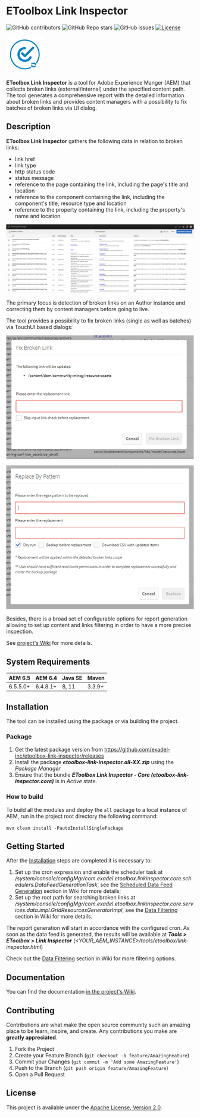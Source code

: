 # EToolbox Link Inspector

![GitHub contributors](https://img.shields.io/github/contributors/exadel-inc/etoolbox-link-inspector)
![GitHub Repo stars](https://img.shields.io/github/stars/exadel-inc/etoolbox-link-inspector?style=plastic)
![GitHub issues](https://img.shields.io/github/issues/exadel-inc/etoolbox-link-inspector)
[![License](https://img.shields.io/badge/License-Apache%202.0-green.svg)](https://opensource.org/licenses/Apache-2.0)

<img src="_img/logo.svg" width=100>

**EToolbox Link Inspector** is a tool for Adobe Experience Manger (AEM) that collects broken links (external/internal) under the specified content path. The tool generates a comprehensive report with the detailed information about broken links and provides content managers with a possibility to fix batches of broken links via UI dialog.

## Description
**EToolbox Link Inspector** gathers the following data in relation to broken links:
- link href
- link type
- http status code
- status message
- reference to the page containing the link, including the page's title and location
- reference to the component containing the link, including the component's title, resource type and location
- reference to the property containing the link, including the property's name and location

![Overview](_img/readme-1.png)

The primary focus is detection of broken links on an Author instance and correcting them by content managers before going to live.

The tool provides a possibility to fix broken links (single as well as batches) via TouchUI based dialogs:

![fix-broken-link](_img/readme-2.png)

![replace-by-pattern](_img/readme-3.png)

Besides, there is a broad set of configurable options for report generation allowing to set up content and links filtering in order to have a more precise inspection.

See [project's Wiki](#) for more details.

## System Requirements

AEM 6.5 | AEM 6.4 | Java SE | Maven
---------|---------|---------|---------
6.5.5.0+ | 6.4.8.1+ | 8, 11 | 3.3.9+

## Installation
The tool can be installed using the package or via building the project.

### Package 
1. Get the latest package version from https://github.com/exadel-inc/etoolbox-link-inspector/releases
2. Install the package _**etoolbox-link-inspector.all-XX.zip**_ using the _Package Manager_
3. Ensure that the bundle **_EToolbox Link Inspector - Core (etoolbox-link-inspector.core)_** is in _Active_ state.

### How to build

To build all the modules and deploy the `all` package to a local instance of AEM, run in the project root directory the following command:

   `mvn clean install -PautoInstallSinglePackage`

## Getting Started
After the [Installation](#Installation) steps are completed it is necessary to:
1. Set up the cron expression and enable the scheduler task at _/system/console/configMgr/com.exadel.etoolbox.linkinspector.core.schedulers.DataFeedGenerationTask_, see the [Scheduled Data Feed Generation](#) section in Wiki for more details;
2. Set up the root path for searching broken links at _/system/console/configMgr/com.exadel.etoolbox.linkinspector.core.services.data.impl.GridResourcesGeneratorImpl_, see the [Data Filtering](#) section in Wiki for more details.

The report generation will start in accordance with the configured cron. As soon as the data feed is generated, the results will be available at **_Tools > EToolbox > Link Inspector_**
(_<YOUR_AEM_INSTANCE>/tools/etoolbox/link-inspector.html_)

Check out the [Data Filtering](#) section in Wiki for more filtering options.

## Documentation

You can find the documentation [in the project's Wiki](#).  

## Contributing

Contributions are what make the open source community such an amazing place to be learn, inspire, and create. Any contributions you make are **greatly appreciated**.

1. Fork the Project
2. Create your Feature Branch (`git checkout -b feature/AmazingFeature`)
3. Commit your Changes (`git commit -m 'Add some AmazingFeature'`)
4. Push to the Branch (`git push origin feature/AmazingFeature`)
5. Open a Pull Request

## License

This project is available under the [Apache License, Version 2.0](https://opensource.org/licenses/Apache-2.0).